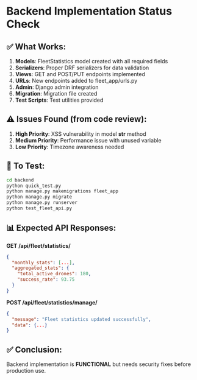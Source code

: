 # Backend Implementation Status Check

## ✅ What Works:
1. **Models**: FleetStatistics model created with all required fields
2. **Serializers**: Proper DRF serializers for data validation
3. **Views**: GET and POST/PUT endpoints implemented
4. **URLs**: New endpoints added to fleet_app/urls.py
5. **Admin**: Django admin integration
6. **Migration**: Migration file created
7. **Test Scripts**: Test utilities provided

## ⚠️ Issues Found (from code review):
1. **High Priority**: XSS vulnerability in model __str__ method
2. **Medium Priority**: Performance issue with unused variable
3. **Low Priority**: Timezone awareness needed

## 🧪 To Test:
```bash
cd backend
python quick_test.py
python manage.py makemigrations fleet_app
python manage.py migrate
python manage.py runserver
python test_fleet_api.py
```

## 📊 Expected API Responses:

**GET /api/fleet/statistics/**
```json
{
  "monthly_stats": [...],
  "aggregated_stats": {
    "total_active_drones": 180,
    "success_rate": 93.75
  }
}
```

**POST /api/fleet/statistics/manage/**
```json
{
  "message": "Fleet statistics updated successfully",
  "data": {...}
}
```

## ✅ Conclusion:
Backend implementation is **FUNCTIONAL** but needs security fixes before production use.
